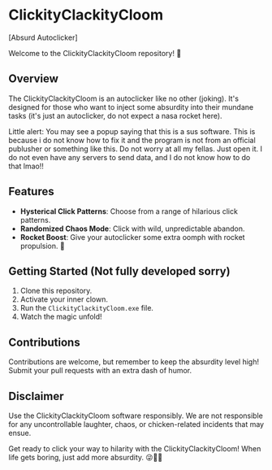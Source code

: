 # ClickityClackityCloom

[Absurd Autoclicker]

Welcome to the ClickityClackityCloom repository! 🤪

## Overview

The ClickityClackityCloom is an autoclicker like no other (joking). It's designed for those who want to inject some absurdity into their mundane tasks (it's just an autoclicker, do not expect a nasa rocket here).

Little alert: You may see a popup saying that this is a sus software. This is because i do not know how to fix it and the program is not from an official publusher or something like this. Do not worry at all my fellas. Just open it. I do not even have any servers to send data, and I do not know how to do that lmao!!


## Features

- **Hysterical Click Patterns**: Choose from a range of hilarious click patterns.
- **Randomized Chaos Mode**: Click with wild, unpredictable abandon.
- **Rocket Boost**: Give your autoclicker some extra oomph with rocket propulsion. 🚀

## Getting Started (Not fully developed sorry)

1. Clone this repository.
2. Activate your inner clown.
3. Run the `ClickityClackityCloom.exe` file.
4. Watch the magic unfold!

## Contributions

Contributions are welcome, but remember to keep the absurdity level high! Submit your pull requests with an extra dash of humor.

## Disclaimer

Use the ClickityClackityCloom software responsibly. We are not responsible for any uncontrollable laughter, chaos, or chicken-related incidents that may ensue.

Get ready to click your way to hilarity with the ClickityClackityCloom! When life gets boring, just add more absurdity. 😜🐔💥
